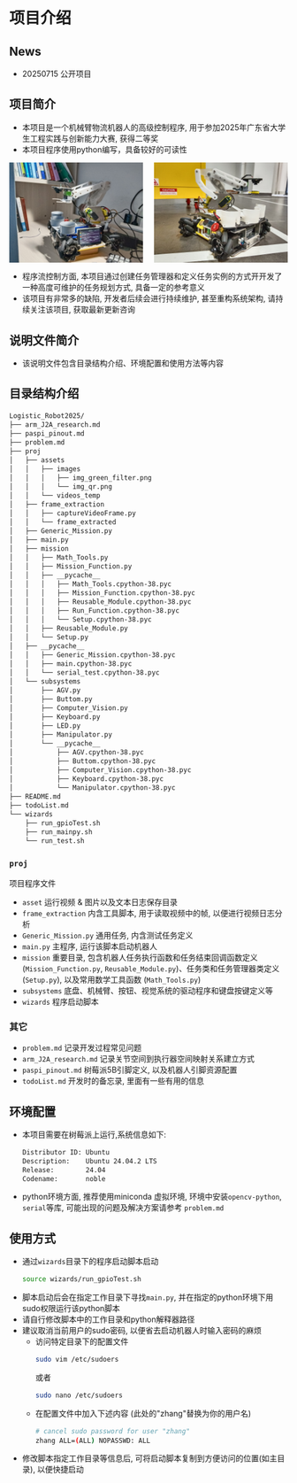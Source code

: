 # 项目介绍
## News
- 20250715 公开项目
## 项目简介
- 本项目是一个机械臂物流机器人的高级控制程序, 用于参加2025年广东省大学生工程实践与创新能力大赛, 获得二等奖
- 本项目程序使用python编写，具备较好的可读性
<div style="display: flex; justify-content: space-between;">
  <img src="meida/IMG_20250211_182144.jpg" alt="alt text" style="width: 48%;">
  <img src="meida/IMG_20250408_181351.jpg" alt="alt text" style="width: 48%;">
</div>

- 程序流控制方面, 本项目通过创建任务管理器和定义任务实例的方式开开发了一种高度可维护的任务规划方式, 具备一定的参考意义
- 该项目有非常多的缺陷, 开发者后续会进行持续维护, 甚至重构系统架构, 请持续关注该项目, 获取最新更新咨询
## 说明文件简介
- 该说明文件包含目录结构介绍、环境配置和使用方法等内容
## 目录结构介绍
```text
Logistic_Robot2025/
├── arm_J2A_research.md
├── paspi_pinout.md
├── problem.md
├── proj
│   ├── assets
│   │   ├── images
│   │   │   ├── img_green_filter.png
│   │   │   └── img_qr.png
│   │   └── videos_temp
│   ├── frame_extraction
│   │   ├── captureVideoFrame.py
│   │   └── frame_extracted
│   ├── Generic_Mission.py
│   ├── main.py
│   ├── mission
│   │   ├── Math_Tools.py
│   │   ├── Mission_Function.py
│   │   ├── __pycache__
│   │   │   ├── Math_Tools.cpython-38.pyc
│   │   │   ├── Mission_Function.cpython-38.pyc
│   │   │   ├── Reusable_Module.cpython-38.pyc
│   │   │   ├── Run_Function.cpython-38.pyc
│   │   │   └── Setup.cpython-38.pyc
│   │   ├── Reusable_Module.py
│   │   └── Setup.py
│   ├── __pycache__
│   │   ├── Generic_Mission.cpython-38.pyc
│   │   ├── main.cpython-38.pyc
│   │   └── serial_test.cpython-38.pyc
│   └── subsystems
│       ├── AGV.py
│       ├── Buttom.py
│       ├── Computer_Vision.py
│       ├── Keyboard.py
│       ├── LED.py
│       ├── Manipulator.py
│       └── __pycache__
│           ├── AGV.cpython-38.pyc
│           ├── Buttom.cpython-38.pyc
│           ├── Computer_Vision.cpython-38.pyc
│           ├── Keyboard.cpython-38.pyc
│           └── Manipulator.cpython-38.pyc
├── README.md
├── todoList.md
└── wizards
    ├── run_gpioTest.sh
    ├── run_mainpy.sh
    └── run_test.sh
```
### ```proj```
项目程序文件
- ```asset``` 运行视频 & 图片以及文本日志保存目录
- ```frame_extraction``` 内含工具脚本, 用于读取视频中的帧, 以便进行视频日志分析
- ```Generic_Mission.py``` 通用任务, 内含测试任务定义
- ```main.py``` 主程序, 运行该脚本启动机器人
- ```mission``` 重要目录, 包含机器人任务执行函数和任务结束回调函数定义 (```Mission_Function.py```, ```Reusable_Module.py```)、任务类和任务管理器类定义 (```Setup.py```), 以及常用数学工具函数 (```Math_Tools.py```)
- ```subsystems``` 底盘、机械臂、按钮、视觉系统的驱动程序和键盘按键定义等
- ```wizards``` 程序启动脚本
### 其它
- ```problem.md``` 记录开发过程常见问题
- ```arm_J2A_research.md``` 记录关节空间到执行器空间映射关系建立方式
- ```paspi_pinout.md``` 树莓派5B引脚定义, 以及机器人引脚资源配置
- ```todoList.md``` 开发时的备忘录, 里面有一些有用的信息

## 环境配置
- 本项目需要在树莓派上运行,系统信息如下:
    ```text
    Distributor ID: Ubuntu
    Description:    Ubuntu 24.04.2 LTS
    Release:        24.04
    Codename:       noble
    ```
- python环境方面, 推荐使用miniconda 虚拟环境, 环境中安装```opencv-python```, ```serial```等库, 可能出现的问题及解决方案请参考 ```problem.md```

## 使用方式
- 通过```wizards```目录下的程序启动脚本启动
    ```bash
    source wizards/run_gpioTest.sh
    ```
- 脚本启动后会在指定工作目录下寻找```main.py```, 并在指定的python环境下用sudo权限运行该python脚本
- 请自行修改脚本中的工作目录和python解释器路径
- 建议取消当前用户的sudo密码, 以便省去启动机器人时输入密码的麻烦
    - 访问特定目录下的配置文件
        ```bash
        sudo vim /etc/sudoers
        ```
        或者
        ```bash
        sudo nano /etc/sudoers
        ```
    - 在配置文件中加入下述内容 (此处的"zhang"替换为你的用户名)
        ```bash
        # cancel sudo password for user "zhang"
        zhang ALL=(ALL) NOPASSWD: ALL
        ```
- 修改脚本指定工作目录等信息后, 可将启动脚本复制到方便访问的位置(如主目录), 以便快捷启动
